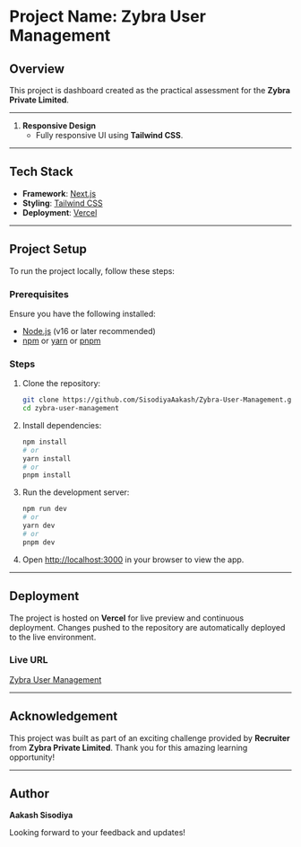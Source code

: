 # Project Name: Zybra User Management

## Overview

This project is dashboard created as the practical assessment for the **Zybra Private Limited**.

---

1. **Responsive Design**
   - Fully responsive UI using **Tailwind CSS**.

---

## Tech Stack

- **Framework**: [Next.js](https://nextjs.org/)
- **Styling**: [Tailwind CSS](https://tailwindcss.com/)
- **Deployment**: [Vercel](https://vercel.com/)

---

## Project Setup

To run the project locally, follow these steps:

### Prerequisites

Ensure you have the following installed:

- [Node.js](https://nodejs.org/) (v16 or later recommended)
- [npm](https://www.npmjs.com/) or [yarn](https://yarnpkg.com/) or [pnpm](https://pnpm.io/)

### Steps

1. Clone the repository:

   ```bash
   git clone https://github.com/SisodiyaAakash/Zybra-User-Management.git
   cd zybra-user-management
   ```

2. Install dependencies:

   ```bash
   npm install
   # or
   yarn install
   # or
   pnpm install
   ```

3. Run the development server:

   ```bash
   npm run dev
   # or
   yarn dev
   # or
   pnpm dev
   ```

4. Open [http://localhost:3000](http://localhost:3000) in your browser to view the app.

---

## Deployment

The project is hosted on **Vercel** for live preview and continuous deployment. Changes pushed to the repository are automatically deployed to the live environment.

### Live URL

[Zybra User Management](https://zybra-user-management.vercel.app/)

---

## Acknowledgement

This project was built as part of an exciting challenge provided by **Recruiter** from **Zybra Private Limited**. Thank you for this amazing learning opportunity!

---

## Author

**Aakash Sisodiya**

Looking forward to your feedback and updates!

